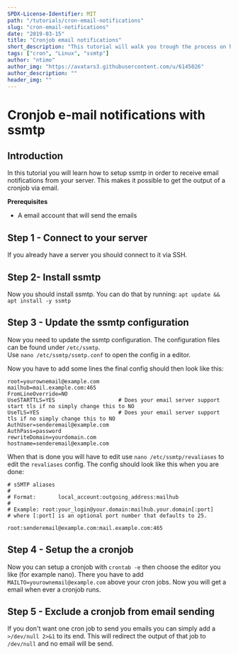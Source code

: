 ```yaml
---
SPDX-License-Identifier: MIT
path: "/tutorials/cron-email-notifications"
slug: "cron-email-notifications"
date: "2019-03-15"
title: "Cronjob email notifications"
short_description: "This tutorial will walk you trough the process on how to setup ssmtp to get cron email notifications"
tags: ["cron", "Linux", "ssmtp"]
author: "ntimo"
author_img: "https://avatars3.githubusercontent.com/u/6145026"
author_description: ""
header_img: ""
---
```


# Cronjob e-mail notifications with ssmtp

## Introduction

In this tutorial you will learn how to setup ssmtp in order to receive email notifications from your server. This makes it possible to get the output of a cronjob via email.  

**Prerequisites**

* A email account that will send the emails

## Step 1 - Connect to your server

If you already have a server you should connect to it via SSH.  

## Step 2- Install ssmtp

Now you should install ssmtp. You can do that by running:
`apt update && apt install -y ssmtp`

## Step 3 - Update the ssmtp configuration

Now you need to update the ssmtp configuration. The configuration files can be found under `/etc/ssmtp`.  
Use `nano /etc/ssmtp/ssmtp.conf` to open the config in a editor.  

Now you have to add some lines the final config should then look like this:

```
root=yourownemail@example.com
mailhub=mail.example.com:465
FromLineOverride=NO
UseSTARTTLS=YES                    # Does your email server support start tls if no simply change this to NO
UseTLS=YES                         # Does your email server support tls if no simply change this to NO
AuthUser=senderemail@example.com
AuthPass=password
rewriteDomain=yourdomain.com
hostname=senderemail@example.com
```

When that is done you will have to edit use `nano /etc/ssmtp/revaliases` to edit the `revaliases` config. The config should look like this when you are done:

```
# sSMTP aliases
#
# Format:       local_account:outgoing_address:mailhub
#
# Example: root:your_login@your.domain:mailhub.your.domain[:port]
# where [:port] is an optional port number that defaults to 25.

root:senderemail@example.com:mail.example.com:465
```

## Step 4 - Setup the a cronjob

Now you can setup a cronjob with `crontab -e` then choose the editor you like (for example nano). There you have to add `MAILTO=yourownemail@example.com` above your cron jobs. Now you will get a email when ever a cronjob runs.

## Step 5 - Exclude a cronjob from email sending

If you don't want one cron job to send you emails you can simply add a `>/dev/null 2>&1` to its end. This will redirect the output of that job to `/dev/null` and no email will be send.

